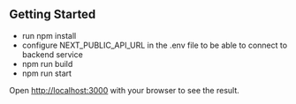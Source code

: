 ## Getting Started

- run npm install
- configure NEXT_PUBLIC_API_URL in the .env file to be able to connect to backend service 
- npm run build
- npm run start

Open [http://localhost:3000](http://localhost:3000) with your browser to see the result.
